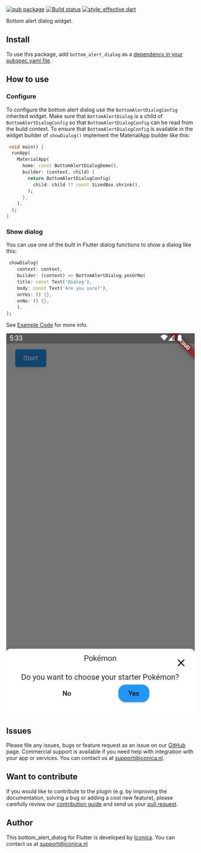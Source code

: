 [![pub package](https://img.shields.io/pub/v/bottom_alert_dialog.svg)](https://github.com/Iconica-Development) [![Build status](https://github.com/Iconica-Development/flutter_bottom_alert_dialog)](https://github.com/Iconica-Development/flutter_bottom_alert_dialog/actions/new) [![style: effective dart](https://img.shields.io/badge/style-effective_dart-40c4ff.svg)](https://github.com/tenhobi/effective_dart) 

Bottom alert dialog widget. 

## Install

To use this package, add `bottom_alert_dialog` as a [dependency in your pubspec.yaml file](https://flutter.dev/docs/development/platform-integration/platform-channels).

## How to use

### Configure

To configure the bottom alert dialog use the ```BottomAlertDialogConfig``` inherited widget.
Make sure that ```BottomAlertDialog``` is a child of ```BottomAlertDialogConfig``` so that ```BottomAlertDialogConfig``` can be read from the build context.
To ensure that ```BottomAlertDialogConfig``` is available in the widget builder of ```showDialog()``` implement the MaterialApp builder like this:
```dart
 void main() {
  runApp(
    MaterialApp(
      home: const BottomAlertDialogDemo(),
      builder: (context, child) {
        return BottomAlertDialogConfig(
          child: child ?? const SizedBox.shrink(),
        );
      },
    ),
  );
}
``` 

### Show dialog

You can use one of the built in Flutter dialog functions to show a dialog like this:
```dart
 showDialog(
    context: context,
    builder: (context) => BottomAlertDialog.yesOrNo(
    title: const Text('Dialog'),
    body: const Text('Are you sure?'),
    onYes: () {},
    onNo: () {},
    ),
);
```

See [Example Code](example/lib/main.dart) for more info.

![example image](example.png)

## Issues

Please file any issues, bugs or feature request as an issue on our [GitHub](https://github.com/Iconica-Development/flutter_bottom_alert_dialog) page. Commercial support is available if you need help with integration with your app or services. You can contact us at [support@iconica.nl](mailto:support@iconica.nl).

## Want to contribute

If you would like to contribute to the plugin (e.g. by improving the documentation, solving a bug or adding a cool new feature), please carefully review our [contribution guide](./CONTRIBUTING.md) and send us your [pull request](https://github.com/Iconica-Development/flutter_bottom_alert_dialog/pulls).

## Author

This bottom_alert_dialog for Flutter is developed by [Iconica](https://iconica.nl). You can contact us at <support@iconica.nl>